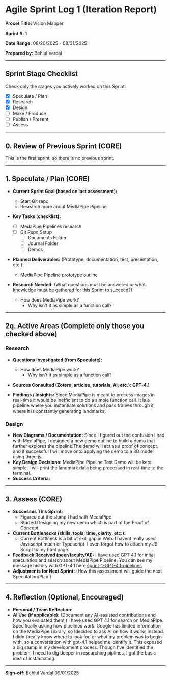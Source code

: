 # Agile Sprint Log 1 (Iteration Report)
**Procet Title:** Vision Mapper

**Sprint #:** 1

**Date Range:** 08/26/2025 - 08/31/2025

**Prepared by:**  Behlul Vardal

---

## Sprint Stage Checklist
Check only the stages you actively worked on this Sprint:

- [x] Speculate / Plan
- [x] Research
- [x] Design
- [ ] Make / Produce
- [ ] Publish / Present
- [ ] Assess

---
## 0. Review of Previous Sprint (CORE)
This is the first sprint, so there is no previous sprint.

---
## 1. Speculate / Plan (CORE)
- **Current Sprint Goal (based on last assessment):**
  - Start Git repo
  - Research more about MediaPipe Pipeline
- **Key Tasks (checklist):**
  - [ ] MedaPipe Pipelines research
  - [ ] Git Repo Setup
	- [ ] Documents Folder
	- [ ] Journal Folder
	- [ ] Demos
- **Planned Deliverables:**
  (Prototype, documentation, test, presentation, etc.)
  - MediaPipe Pipeline prototype outline

- **Research Needed:**
  (What questions must be answered or what knowledge must be gathered for this Sprint to succeed?)
  - How does MediaPipe work?
    - Why isn't it as simple as a function call?

---

## 2q. Active Areas (Complete only those you checked above)

### Research
- **Questions Investigated (from Speculate):**
  - How does MediaPipe work?
    - Why isn't it as simple as a function call?

- **Sources Consulted (Zotero, articles, tutorials, AI, etc.): GPT-4.1**
- **Findings / Insights:**
Since MediaPipe is meant to process images in real-time it would be inefficient to do a simple function call. It is a pipeline where you instantiate solutions and pass frames through it, where it is constantly generating landmarks.
### Design
- **New Diagrams / Documentation:**
Since I figured out the confusion I had with MediaPipe, I designed a new demo outline to build a demo that further explores the pipeline.The demo will act as a proof of concept, and if successful I will move onto applying the demo to a 3D model using three.js.
- **Key Design Decisions:**
MediaPipe Pipeline Test Demo will be kept simple. I will print the landmark data being processed in real-time to the terminal.
- **Success Criteria:**
---

## 3. Assess (CORE)
- **Successes This Sprint:**
  - Figured out the slump I had with MediaPipe
  - Started Designing my new demo which is part of the Proof of Concept
- **Current Bottlenecks (skills, tools, time, clarity, etc.):**
  - Current Bottlneck is a bit of skill gap in Web. I havent really used Javascript much or Typescript. I even forgot how to attach my JS Script to my html page.
- **Feedback Received (peer/faculty/AI):**
I have used GPT 4.1 for inital speculation and search about MediaPipe Pipeline. You can see my message history with GPT-4.1 here [sprint-1-GPT-4.1-pipelines](./journal-references/sprint-1-GPT-4.1-pipelines.md)
- **Adjustments for Next Sprint:**
  (How this assessment will guide the next Speculation/Plan.)

---

## 4. Reflection (Optional, Encouraged)
- **Personal / Team Reflection:**
- **AI Use (if applicable):**
  (Document any AI-assisted contributions and how you evaluated them.)
I have used GPT 4.1 for search on MediaPipe. Specifically asking how pipelines work. Google has limited information on the MediaPipe Library, so Idecided to ask AI on how it works instead. I didn't really know where to look for, or what my problem was to begin with, so a conversation with gpt-4.1 helped me identify it. This exposed a big stump in my development process. Though I've identified the problem, I need to dig deeper in researching piplines, I got the basic idea of instantiating.
---

**Sign-off:**
Behlul Vardal 09/01/2025
